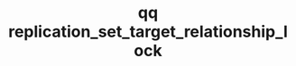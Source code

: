 ---
category: replication
command: replication_set_target_relationship_lock
optional_options:
- alternate: []
  help: The unique identifier of the target replication relationship.
  name: --relationship-id
  required: true
- alternate:
  - --lock-key
  help: The identifier or name of the lock key to associate with the specified target
    replication relationship.
  name: -k
  required: false
- alternate: []
  help: Disassociate the lock key from this target relationship
  name: --clear-lock-key
  required: false
permalink: /qq-cli-command-guide/replication/replication_set_target_relationship_lock.html
positional_options: []
sidebar: qq_cli_command_reference_sidebar
summary: This section explains how to use the <code>qq replication_set_target_relationship_lock</code>
  command.
synopsis: 'The key that locks policy-created snapshots for a target replication relationship.
  Consider the following system behavior: If you don''t set a key, the system does
  not lock the snapshots that the specified target replication relationship creates.
  The system locks only policy-created snapshots, unless you configure an expiration
  for the snapshot policy on the target cluster. If you reverse the relationship by
  switching the source and target, the new target cannot use this lock key and you
  must set a key for the new target. However, if you revert the relationship by returning
  the source and target to their original assignments, the system lets you use lock
  key from the original source-target relationship. If a target replication relationship
  uses a lock key, you cannot disable or delete the key, unless you reverse the relationship.
  If you disable or delete a lock key while a target replication relationship is reversed
  and then return the source and target to their original assignments, you must set
  a new key.'
title: qq replication_set_target_relationship_lock
usage: qq replication_set_target_relationship_lock [-h] --relationship-id RELATIONSHIP_ID
  (-k LOCK_KEY | --clear-lock-key)
zendesk_source: qq CLI Command Guide

---